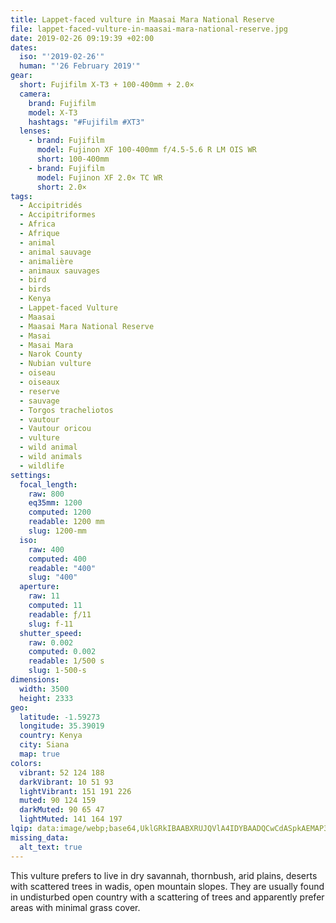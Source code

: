 ```yaml
---
title: Lappet-faced vulture in Maasai Mara National Reserve
file: lappet-faced-vulture-in-maasai-mara-national-reserve.jpg
date: 2019-02-26 09:19:39 +02:00
dates:
  iso: "'2019-02-26'"
  human: "'26 February 2019'"
gear:
  short: Fujifilm X-T3 + 100-400mm + 2.0×
  camera:
    brand: Fujifilm
    model: X-T3
    hashtags: "#Fujifilm #XT3"
  lenses:
    - brand: Fujifilm
      model: Fujinon XF 100-400mm f/4.5-5.6 R LM OIS WR
      short: 100-400mm
    - brand: Fujifilm
      model: Fujinon XF 2.0× TC WR
      short: 2.0×
tags:
  - Accipitridés
  - Accipitriformes
  - Africa
  - Afrique
  - animal
  - animal sauvage
  - animalière
  - animaux sauvages
  - bird
  - birds
  - Kenya
  - Lappet-faced Vulture
  - Maasai
  - Maasai Mara National Reserve
  - Masai
  - Masai Mara
  - Narok County
  - Nubian vulture
  - oiseau
  - oiseaux
  - reserve
  - sauvage
  - Torgos tracheliotos
  - vautour
  - Vautour oricou
  - vulture
  - wild animal
  - wild animals
  - wildlife
settings:
  focal_length:
    raw: 800
    eq35mm: 1200
    computed: 1200
    readable: 1200 mm
    slug: 1200-mm
  iso:
    raw: 400
    computed: 400
    readable: "400"
    slug: "400"
  aperture:
    raw: 11
    computed: 11
    readable: ƒ/11
    slug: f-11
  shutter_speed:
    raw: 0.002
    computed: 0.002
    readable: 1/500 s
    slug: 1-500-s
dimensions:
  width: 3500
  height: 2333
geo:
  latitude: -1.59273
  longitude: 35.39019
  country: Kenya
  city: Siana
  map: true
colors:
  vibrant: 52 124 188
  darkVibrant: 10 51 93
  lightVibrant: 151 191 226
  muted: 90 124 159
  darkMuted: 90 65 47
  lightMuted: 141 164 197
lqip: data:image/webp;base64,UklGRkIBAABXRUJQVlA4IDYBAADQCwCdASpkAEMAP3Gsz120rSokqhLrApAuCWQAz1hsU21WAMFABeTAF4sVDHAI5SgZLCRGXTBZMFy4KgPV6D2Ahg+NZamc8OPjkO5fQe/4/3MspDUd7vrfx9tc8My6KwdjCSf5cDIAAP7Lt/Ou4kqL64EN/vsWKGeAhWXQ1wmdLRHj5p/DqB3DABX4NuxMDdoKjYHg7s1bpnlVtrBeTKsnSxAA8v5+zpj3158teePtORs9//Z14i28RaZt5SOef4AXmrjRPxJ17hVO1GjDmWMDkisTkW21iAfjzTpSX94ruHQG8+z3BS8ttjHRokzeNbFxRYUeSTznzOvjA04DDVYIbPhD4oKjn1dbpOlJIY+DQd3Y7M5DZkyAzNU5l+UuRV4nZGdSGG1SsvcnJgfiFMX58chmwAAA
missing_data:
  alt_text: true
---
```


This vulture prefers to live in dry savannah, thornbush, arid plains, deserts with scattered trees in wadis, open mountain slopes. They are usually found in undisturbed open country with a scattering of trees and apparently prefer areas with minimal grass cover.
